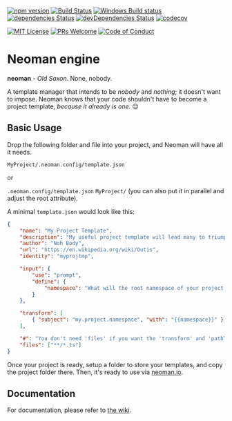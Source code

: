 [![npm version](https://badge.fury.io/js/neoman-engine.svg)](https://badge.fury.io/js/neoman-engine)
[![Build Status](https://travis-ci.org/cdibbs/neoman-engine.svg?branch=master)](https://travis-ci.org/ossplz/neoman-engine)
[![Windows Build status](https://ci.appveyor.com/api/projects/status/6ngl64ck83opvekl?svg=true)](https://ci.appveyor.com/project/cdibbs/neoman-engine)
[![dependencies Status](https://david-dm.org/cdibbs/neoman-engine/status.svg)](https://david-dm.org/cdibbs/neoman-engine)
[![devDependencies Status](https://david-dm.org/cdibbs/neoman-engine/dev-status.svg)](https://david-dm.org/cdibbs/neoman-engine?type=dev)
[![codecov](https://codecov.io/gh/cdibbs/neoman-engine/branch/master/graph/badge.svg)](https://codecov.io/gh/cdibbs/neoman-engine)

[![MIT License][license-badge]][LICENSE]
[![PRs Welcome][prs-badge]][prs]
[![Code of Conduct][coc-badge]][coc]

# Neoman engine

**neoman** - _Old Saxon_. None, nobody.

A template manager that intends to be _nobody_ and _nothing_; it doesn't want to impose. Neoman knows that your code shouldn't have to become a project template, _because it already is one._ :relieved:

## Basic Usage

Drop the following folder and file into your project, and Neoman will have all it needs.

`MyProject/.neoman.config/template.json`

or

`.neoman.config/template.json`
`MyProject/` (you can also put it in parallel and adjust the root attribute).

A minimal `template.json` would look like this:

```json
{
    "name": "My Project Template",
    "description": "My useful project template will lead many to triumph.",
    "author": "Noh Body",
    "url": "https://en.wikipedia.org/wiki/Outis",
    "identity": "myprojtmp",

    "input": {
        "use": "prompt",
        "define": {
            "namespace": "What will the root namespace of your project be?"
        }
    },

    "transform": [
        { "subject": "my.project.namespace", "with": "{{namespace}}" }
    ],

    "#": "You don't need 'files' if you want the 'transform' and 'pathTransform' sections to apply to all files",
    "files": ["**/*.ts"]
}
```

Once your project is ready, setup a folder to store your templates, and copy the project folder there. Then,
it's ready to use via [neoman.io](https://www.neoman.io).

## Documentation

For documentation, please refer to [the wiki](https://github.com/cdibbs/neoman-engine/wiki).

[license-badge]: https://img.shields.io/badge/license-MIT-blue.svg
[LICENSE]: https://github.com/ossplz/neoman-engine/blob/master/LICENSE
[prs-badge]: https://img.shields.io/badge/PRs-welcome-brightgreen.svg?style=flat-square
[prs]: http://makeapullrequest.com
[coc-badge]: https://img.shields.io/badge/code%20of-conduct-ff69b4.svg?style=flat-square
[coc]: https://github.com/ossplz/neoman-engine/blob/master/other/code_of_conduct.md
